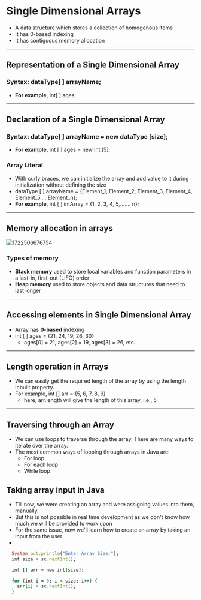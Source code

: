 # Single Dimensional Arrays
- A data structure which stores a collection of homogenous items
- It has 0-based indexing
- It has contiguous memory allocation

---

## Representation of a Single Dimensional Array

### Syntax: dataType[ ] arrayName;
- **For example,** int[ ] ages;

---

## Declaration of a Single Dimensional Array

### Syntax: dataType[ ] arrayName = new dataType [size];
- **For example,** int [ ] ages = new int [5];

### Array Literal
- With curly braces, we can initialize the array and add value to it during initialization without defining the size
- dataType [ ] arrayName = {Element_1, Element_2, Element_3, Element_4, Element_5.....Element_n};
- **For example,** int [ ] intArray = {1, 2, 3, 4, 5,....... n};

---

## Memory allocation in arrays
![1722506676754](https://github.com/user-attachments/assets/02e779b0-82cc-4fb2-8d9c-3ccf55ff3ba2)

### Types of memory
- **Stack memory** used to store local variables and function parameters in a last-in, first-out (LIFO) order
- **Heap memory** used to store objects and data structures that need to last longer

---

## Accessing elements in Single Dimensional Array
- Array has **0-based** indexing
- int [ ] ages = {21, 24, 19, 26, 30}
  - ages[0] = 21, ages[2] = 19, ages[3] = 26, etc.

---

## Length operation in Arrays
- We can easily get the required length of the array by using the length inbuilt property.
- For example, int [] arr = {5, 6, 7, 8, 9}
  - here, arr.length will give the length of this array, i.e., 5

---

## Traversing through an Array
- We can use loops to traverse through the array. There are many ways to iterate over the array.
- The most common ways of looping through arrays in Java are:
  - For loop
  - For each loop
  - While loop

## Taking array input in Java

- Till now, we were creating an array and were assigning values into them, manually.
- But this is not possible in real time development as we don't know how much we will be provided to work upon
- For the same issue, now we'll learn how to create an array by taking an input from the user.
- 
```ruby
  System.out.printlm("Enter Array Size:");
  int size = sc.nextInt();

  int [] arr = new int[size];

  for (int i = 0; i < size; i++) {
    arr[i] = sc.nextInt();
  }
```